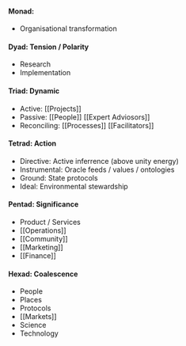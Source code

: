 #### Monad: 
- Organisational transformation

#### Dyad: Tension / Polarity
- Research
- Implementation

#### Triad: Dynamic
- Active: [[Projects]]
- Passive: [[People]] [[Expert Adviosors]]
- Reconciling: [[Processes]] [[Facilitators]] 

#### Tetrad: Action
- Directive: Active inferrence (above unity energy)
- Instrumental: Oracle feeds / values / ontologies
- Ground: State protocols
- Ideal: Environmental stewardship

#### Pentad: Significance
- Product / Services
- [[Operations]]
- [[Community]]
- [[Marketing]]
- [[Finance]]

#### Hexad: Coalescence
- People
- Places
- Protocols
- [[Markets]]
- Science
- Technology
